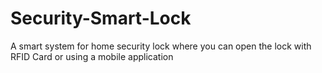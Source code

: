 # Security-Smart-Lock
A smart system for home security lock where you can open the lock with RFID Card or using a mobile application
